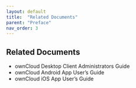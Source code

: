 ```yaml
---
layout: default
title:  "Related Documents"
parent: "Preface"
nav_order: 3
---
```


## Related Documents
- ownCloud Desktop Client Administrators Guide
- ownCloud Android App User’s Guide
- ownCloud iOS App User’s Guide
